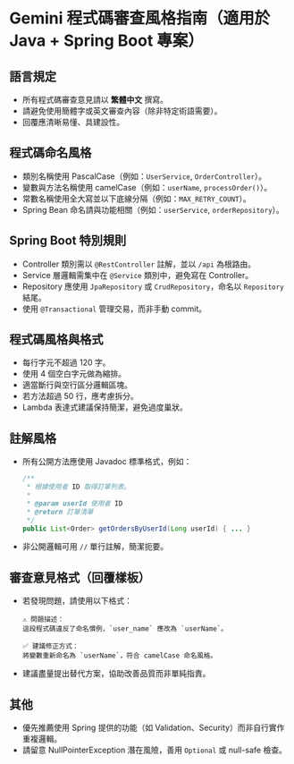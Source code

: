 
# Gemini 程式碼審查風格指南（適用於 Java + Spring Boot 專案）

## 語言規定
- 所有程式碼審查意見請以 **繁體中文** 撰寫。
- 請避免使用簡體字或英文審查內容（除非特定術語需要）。
- 回覆應清晰易懂、具建設性。

## 程式碼命名風格
- 類別名稱使用 PascalCase（例如：`UserService`, `OrderController`）。
- 變數與方法名稱使用 camelCase（例如：`userName`, `processOrder()`）。
- 常數名稱使用全大寫並以下底線分隔（例如：`MAX_RETRY_COUNT`）。
- Spring Bean 命名請與功能相關（例如：`userService`, `orderRepository`）。

## Spring Boot 特別規則
- Controller 類別需以 `@RestController` 註解，並以 `/api` 為根路由。
- Service 層邏輯需集中在 `@Service` 類別中，避免寫在 Controller。
- Repository 應使用 `JpaRepository` 或 `CrudRepository`，命名以 `Repository` 結尾。
- 使用 `@Transactional` 管理交易，而非手動 commit。

## 程式碼風格與格式
- 每行字元不超過 120 字。
- 使用 4 個空白字元做為縮排。
- 適當斷行與空行區分邏輯區塊。
- 若方法超過 50 行，應考慮拆分。
- Lambda 表達式建議保持簡潔，避免過度巢狀。

## 註解風格
- 所有公開方法應使用 Javadoc 標準格式，例如：

  ```java
  /**
   * 根據使用者 ID 取得訂單列表。
   *
   * @param userId 使用者 ID
   * @return 訂單清單
   */
  public List<Order> getOrdersByUserId(Long userId) { ... }
  ```

- 非公開邏輯可用 `//` 單行註解，簡潔扼要。

## 審查意見格式（回覆樣板）
- 若發現問題，請使用以下格式：

  ```
  ⚠️ 問題描述：
  這段程式碼違反了命名慣例，`user_name` 應改為 `userName`。

  ✅ 建議修正方式：
  將變數重新命名為 `userName`，符合 camelCase 命名風格。
  ```

- 建議盡量提出替代方案，協助改善品質而非單純指責。

## 其他
- 優先推薦使用 Spring 提供的功能（如 Validation、Security）而非自行實作重複邏輯。
- 請留意 NullPointerException 潛在風險，善用 `Optional` 或 null-safe 檢查。
